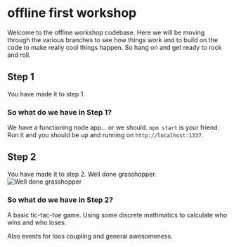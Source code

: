 # offline first workshop

Welcome to the offline workshop codebase. Here we will be moving through the various branches to see how things work and to build on the code to make really cool things happen. So hang on and get ready to rock and roll.

## Step 1
You have made it to step 1. 

### So what do we have in Step 1?
We have a functioning node app... or we should.
`npm start` is your friend. Run it and you should be up and running on `http://localhost:1337`.

## Step 2
You have made it to step 2. Well done grasshopper.
![Well done grasshopper](http://38.media.tumblr.com/tumblr_kzpd7vQ2tr1qa1xnko1_500.gif)

### So what do we have in Step 2?
A basic tic-tac-toe game. Using some discrete mathmatics to calculate who wins and who loses.

Also events for loos coupling and general awesomeness.